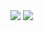 <img src="https://camo.githubusercontent.com/092a8546ecb261808d14bc1d33f6a65513d840a4/68747470733a2f2f75706c6f61642e63632f69312f323031382f31312f30352f4930686550312e6769663f7261773d74727565?raw=true"/>
<img src="https://www.touimg.com/u/20190810/11465671.gif"/>
